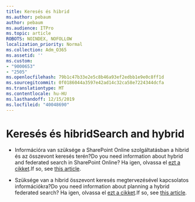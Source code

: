 ```yaml
---
title: Keresés és hibrid
ms.author: pebaum
author: pebaum
ms.audience: ITPro
ms.topic: article
ROBOTS: NOINDEX, NOFOLLOW
localization_priority: Normal
ms.collection: Adm_O365
ms.assetid: ''
ms.custom:
- "9000653"
- "2505"
ms.openlocfilehash: 79b1c47b33e2e5c8b46a93ef2edbb1e9e0c8ff1d
ms.sourcegitcommit: 0f0186044a3597e42ad14c32ca58e7224344dcfa
ms.translationtype: MT
ms.contentlocale: hu-HU
ms.lasthandoff: 12/15/2019
ms.locfileid: "40048690"
---
```

# <a name="search-and-hybrid"></a><span data-ttu-id="aa13f-102">Keresés és hibrid</span><span class="sxs-lookup"><span data-stu-id="aa13f-102">Search and hybrid</span></span>

- <span data-ttu-id="aa13f-103">Információra van szüksége a SharePoint Online szolgáltatásban a hibrid és az összevont keresés terén?</span><span class="sxs-lookup"><span data-stu-id="aa13f-103">Do you need information about hybrid and federated search in SharePoint Online?</span></span> <span data-ttu-id="aa13f-104">Ha igen, olvassa el [ezt a cikket](https://docs.microsoft.com/sharepoint/hybrid/hybrid-search-in-sharepoint).</span><span class="sxs-lookup"><span data-stu-id="aa13f-104">If so, see [this article](https://docs.microsoft.com/sharepoint/hybrid/hybrid-search-in-sharepoint).</span></span>

- <span data-ttu-id="aa13f-105">Szüksége van a hibrid összevont keresés megtervezésével kapcsolatos információkra?</span><span class="sxs-lookup"><span data-stu-id="aa13f-105">Do you need information about planning a hybrid federated search?</span></span>  <span data-ttu-id="aa13f-106">Ha igen, olvassa el [ezt a cikket](https://docs.microsoft.com/sharepoint/hybrid/plan-hybrid-federated-search).</span><span class="sxs-lookup"><span data-stu-id="aa13f-106">If so, see [this article](https://docs.microsoft.com/sharepoint/hybrid/plan-hybrid-federated-search).</span></span>



